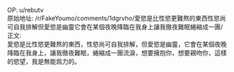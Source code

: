 
OP: u/rebutv  
原始地址: /r/FakeYoumo/comments/1dgrvho/愛慾是比性慾更難熬的東西性慾尚可自我排解但愛慾是幽靈它會在某個夜晚降臨在我身上讓我徹夜難眠蜷縮成一團/  
正文:  
愛慾是比性慾更難熬的東西，性慾尚可自我排解，但愛慾是幽靈，它會在某個夜晚降臨在我身上，讓我徹夜難眠，蜷縮成一團流淚，想要擁抱你，想要親吻你，這樣的慾望，我是無能爲力的。  

